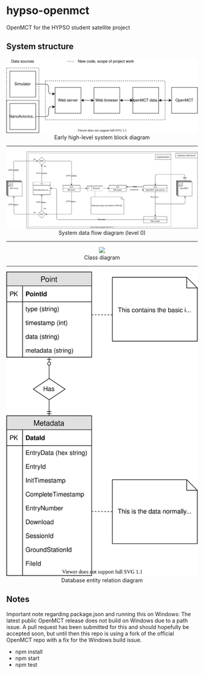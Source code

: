 # hypso-openmct
OpenMCT for the HYPSO student satellite project

## System structure
<p align="center">
<img src="./docs/imgs/Block Diagram (early).svg"><br>
Early high-level system block diagram
</p>

---

<p align="center">
<img src="./docs/imgs/Data Flow Diagram (L0).svg"><br>
System data flow diagram (level 0)
</p>

---

<p align="center">
<img src="./docs/imgs/new/Class Diagram Large.svg"><br>
Class diagram
</p>

---

<p align="center">
<img src="./docs/imgs/Entity Relation Diagram.svg"><br>
Database entity relation diagram
</p>

## Notes
Important note regarding package.json and running this on Windows: The latest public OpenMCT release does not build on Windows due to a path issue. A pull request has been submitted for this and should hopefully be accepted soon, but until then this repo is using a fork of the official OpenMCT repo with a fix for the Windows build issue.

 - npm install
 - npm start
 - npm test
